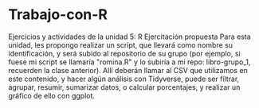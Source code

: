 # Trabajo-con-R
Ejercicios y actividades de la unidad 5: R
Ejercitación propuesta
Para esta unidad, les propongo realizar un script, que llevará como nombre su identificación, y será subido al repositorio de su grupo (por ejemplo, si fuese mi script se llamaría "romina.R" y lo subiría a mi repo: libro-grupo_1, recuerden la clase anterior). Allí deberán llamar al CSV que utilizamos en este contenido, y hacer algún análisis con Tidyverse, puede ser filtrar, agrupar, resumir, sumarizar datos, o calcular porcentajes, y realizar un gráfico de ello con ggplot.
